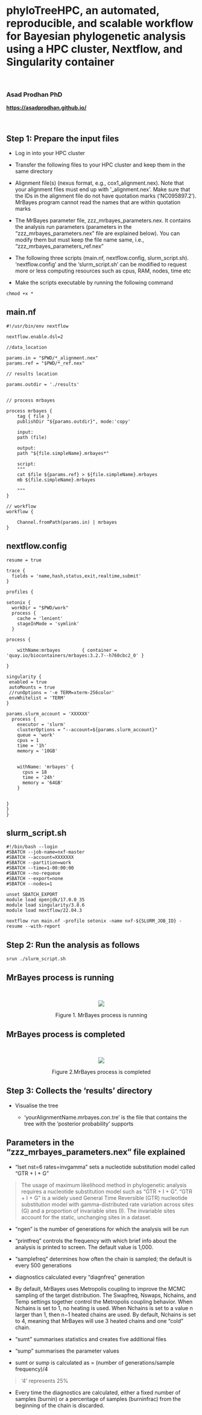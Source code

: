 # **phyloTreeHPC, an automated, reproducible, and scalable workflow for Bayesian phylogenetic analysis using a HPC cluster, Nextflow, and Singularity container** <br />

<br />

### **Asad Prodhan PhD** 


**https://asadprodhan.github.io/**


<br />


## **Step 1: Prepare the input files**


- Log in into your HPC cluster
 

- Transfer the following files to your HPC cluster and keep them in the same directory


- Alignment file(s) (nexus format, e.g., cox1_alignment.nex). Note that your alignment files must end up with '_alignment.nex'. Make sure that the IDs in the alignment file do not have quotation marks (‘NC095897.2’). MrBayes program cannot read the names that are within quotation marks 



- The MrBayes parameter file, zzz_mrbayes_parameters.nex. It contains the analysis run parameters (parameters in the “zzz_mrbayes_parameters.nex” file are explained below). You can modify them but must keep the file name same, i.e., “zzz_mrbayes_parameters_ref.nex”



- The following three scripts (main.nf, nextflow.config, slurm_script.sh). ‘nextflow.config’ and the ‘slurm_script.sh’ can be modified to request more or less computing resources such as cpus, RAM, nodes, time etc



- Make the scripts executable by running the following command




```
chmod +x *
```


## **main.nf**


```
#!/usr/bin/env nextflow

nextflow.enable.dsl=2

//data_location

params.in = "$PWD/*_alignment.nex"
params.ref = "$PWD/*_ref.nex"

// results location

params.outdir = './results'


// process mrbayes

process mrbayes {
	tag { file }
	publishDir "${params.outdir}", mode:'copy'

	input:
	path (file)

	output:
	path "${file.simpleName}.mrbayes*"
	
	script:
	"""
	cat $file ${params.ref} > ${file.simpleName}.mrbayes  
	mb ${file.simpleName}.mrbayes 

	"""
}

// workflow
workflow {

	Channel.fromPath(params.in) | mrbayes
}

```



## **nextflow.config**


```
resume = true

trace {
  fields = 'name,hash,status,exit,realtime,submit'
}

profiles {

setonix {
  workDir = "$PWD/work"
  process {
    cache = 'lenient'
    stageInMode = 'symlink'
  }

process {
    
    withName:mrbayes        { container = 'quay.io/biocontainers/mrbayes:3.2.7--h760cbc2_0' }
   
}

singularity {
 enabled = true
 autoMounts = true
 //runOptions = '-e TERM=xterm-256color'
 envWhitelist = 'TERM'
}

params.slurm_account = 'XXXXXX'
  process {
    executor = 'slurm'
    clusterOptions = "--account=${params.slurm_account}"
    queue = 'work'
    cpus = 1
    time = '1h'
    memory = '10GB'
    
    
    withName: 'mrbayes' {
      cpus = 18
      time = '24h'
      memory = '64GB'
    }
    
      
}
}
}
```




## **slurm_script.sh**


```
#!/bin/bash --login 
#SBATCH --job-name=nxf-master 
#SBATCH --account=XXXXXXX 
#SBATCH --partition=work
#SBATCH --time=1-00:00:00
#SBATCH --no-requeue 
#SBATCH --export=none 
#SBATCH --nodes=1

unset SBATCH_EXPORT 
module load openjdk/17.0.0_35
module load singularity/3.8.6 
module load nextflow/22.04.3 

nextflow run main.nf -profile setonix -name nxf-${SLURM_JOB_ID} -resume --with-report
```


## **Step 2: Run the analysis as follows**


```
srun ./slurm_script.sh
```


## **MrBayes process is running**


<br />
<p align="center">
  <img 
    src="https://github.com/asadprodhan/phyloTreeHPC/blob/main/mrbayes_process_running.PNG"
  >
</p>
<p align = "center">
Figure 1. MrBayes process is running
</p>



## **MrBayes process is completed**


<br />
<p align="center">
  <img 
    src="https://github.com/asadprodhan/phyloTreeHPC/blob/main/mrbayes_process_completed.PNG"
  >
</p>
<p align = "center">
Figure 2.MrBayes process is completed
</p>




## **Step 3: Collects the ‘results’ directory**


 
 - Visualise the tree 
 
 
    - ‘yourAlignmentName.mrbayes.con.tre’ is the file that contains the tree with the ‘posterior probability’ supports



## **Parameters in the “zzz_mrbayes_parameters.nex” file explained**



- “lset nst=6 rates=invgamma” sets a nucleotide substitution model called “GTR + I + G” 


> The usage of maximum likelihood method in phylogenetic analysis requires a nucleotide substitution model such as “GTR + I + G”. “GTR + I + G” is a widely used General Time Reversible (GTR) nucleotide substitution model with gamma-distributed rate variation across sites (G) and a proportion of invariable sites (I).  The invariable sites account for the static, unchanging sites in a dataset. 



- “ngen” is the number of generations for which the analysis will be run


- “printfreq” controls the frequency with which brief info about the analysis is printed to screen. The default value is 1,000.


- “samplefreq” determines how often the chain is sampled; the default is every 500 generations


- diagnostics calculated every “diagnfreq” generation


- By default, MrBayes uses Metropolis coupling to improve the MCMC sampling of the target distribution. The Swapfreq, Nswaps, Nchains, and Temp settings together control the Metropolis coupling behavior. When Nchains is set to 1, no heating is used. When Nchains is set to a value n larger than 1, then n−1 heated chains are used. By default, Nchains is set to 4, meaning that MrBayes will use 3 heated chains and one “cold” chain.


- “sumt” summarises statistics and creates five additional files


- “sump” summarises the parameter values


- sumt or sump is calculated as  = (number of generations/sample frequency)/4 


> ‘4’ represents 25%


- Every time the diagnostics are calculated, either a fixed number of samples (burnin) or a percentage of samples (burninfrac) from the beginning of the chain is discarded.
